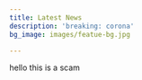 ```yaml
---
title: Latest News
description: 'breaking: corona'
bg_image: images/featue-bg.jpg

---
```

hello this is a scam